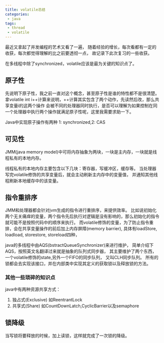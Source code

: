 ```yaml
---
title: volatile总结
categories:
 - java
tags: 
 - thread
 - volatile
---
```


最近又拿起了并发编程的艺术又看了一遍，
随着经验的增长，每次看都有一定的收获，每次都觉得理解的比之前要透彻一点，
故记录下此次复习的一些收获。

在多线程中除了synchronized，volatile应该是最为关键的知识点了。

## 原子性
先说明下原子性，我之前一直对这个概念，甚至原子性是谁的特性都不是很清楚。
拿volatile int i++计算来说明，++计算其实包含了两个动作，先读然后改，那么共享变量i的这两个操作
会被不同的处理器同时执行，是否可以理解为如果控制在同一个处理器中执行两个操作就满足原子性呢，这里我需要求助一下。

Java中实现原子操作有两种
1: synchronized,2: CAS

## 可见性
JMM(java memory model)中可将内存抽象为两块，一块是主内存，一块就是线程私有的本地内存。

线程私有的本地内存主要包含以下几块：寄存器，写缓冲区，缓存等。
当处理器写完volatile修饰的共享变量后，就会主动刷新主内存中的变量值，
并通知其他线程刷新本地缓存中的该变量。

## 指令重排序
JMM和处理器都会针对jvm生成的指令进行重排序，来提供效率。
比如说初始化两个无关痛痒的变量，两个指令先后执行对逻辑是没有影响的，那么初始化的指令就可能不是按照代码中的顺序来执行。
而volatile修饰的变量，为了防止指令重排，会在共享变量操作的前后加上内存屏障(memory barrier),
具体有loadStore, loadload, storestore, storeload四种，

java的多线程中由AQS(bstractQueueSynchronizer)来进行维护，
简单介绍下AQS，按照英文名翻译过来就是抽象的队列式同步器，
其主要维护了两个东西，一个volatile修饰的state,另外一个FIFO的同步队列，
又叫CLH同步队列。
所有的锁都会去实现该接口，并在内部类中实现其定义的获取锁以及释放锁的方法。

### 其他一些琐碎的知识点
java中有两种资源共享方式：
1. 独占式(Exclusive) 如ReentrantLock
2. 共享式(Share) 如CountDownLatch,CyclicBarrier以及semaphore

## 锁降级
当写锁将要释放的时候，加上读锁，这样就完成了一次锁的降级。

